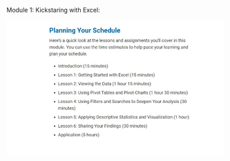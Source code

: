 Module 1: Kickstaring with Excel:

![Planning Schedule](./Images/01-Lesson-Planning-Your-Schedule.jpg)